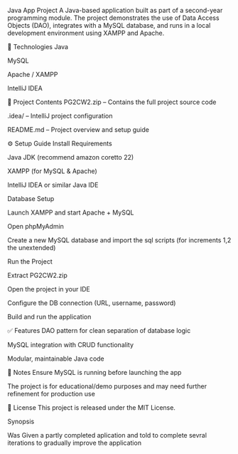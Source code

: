 Java App Project
A Java-based application built as part of a second-year programming module. The project demonstrates the use of Data Access Objects (DAO), integrates with a MySQL database, and runs in a local development environment using XAMPP and Apache.

🔧 Technologies
Java

MySQL

Apache / XAMPP

IntelliJ IDEA

📁 Project Contents
PG2CW2.zip – Contains the full project source code

.idea/ – IntelliJ project configuration

README.md – Project overview and setup guide

⚙️ Setup Guide
Install Requirements

Java JDK (recommend amazon coretto 22)

XAMPP (for MySQL & Apache)

IntelliJ IDEA or similar Java IDE

Database Setup

Launch XAMPP and start Apache + MySQL

Open phpMyAdmin

Create a new MySQL database and import the sql scripts (for increments 1,2 the unextended)

Run the Project

Extract PG2CW2.zip

Open the project in your IDE

Configure the DB connection (URL, username, password)

Build and run the application

✅ Features
DAO pattern for clean separation of database logic

MySQL integration with CRUD functionality

Modular, maintainable Java code

📌 Notes
Ensure MySQL is running before launching the app

The project is for educational/demo purposes and may need further refinement for production use

📄 License
This project is released under the MIT License.


Synopsis 

Was Given a partly completed aplication and told to complete sevral iterations to gradually improve the application 
